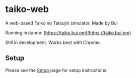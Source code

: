 # taiko-web
A web-based Taiko no Tatsujin simulator.  Made by Bui

Running instance: [https://taiko.bui.pm](https://taiko.bui.pm)

Still in development. Works best with Chrome.

## Setup
Please see the [Setup](https://github.com/bui/taiko-web/wiki/Setup) page for setup instructions.
